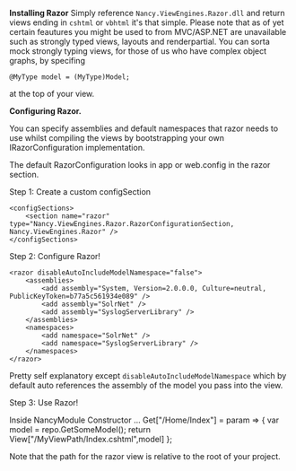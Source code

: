 **Installing Razor**
Simply reference `Nancy.ViewEngines.Razor.dll` and return views ending in `cshtml` or `vbhtml` it's that simple. Please note that as of yet certain feautures you might be used to from MVC/ASP.NET are unavailable such as strongly typed views, layouts and renderpartial. You can sorta mock strongly typing views, for those of us who have complex object graphs, by specifing 

	@MyType model = (MyType)Model;

at the top of your view. 

**Configuring Razor.**

You can specify assemblies and default namespaces that razor needs to use whilst compiling the views by bootstrapping your own IRazorConfiguration implementation. 

The default RazorConfiguration looks in app or web.config in the razor section.

Step 1: Create a custom configSection

	<configSections>
		<section name="razor" type="Nancy.ViewEngines.Razor.RazorConfigurationSection, Nancy.ViewEngines.Razor" />
	</configSections>

Step 2: Configure Razor!

	<razor disableAutoIncludeModelNamespace="false">
		<assemblies>
			<add assembly="System, Version=2.0.0.0, Culture=neutral, PublicKeyToken=b77a5c561934e089" />
			<add assembly="SolrNet" />
			<add assembly="SyslogServerLibrary" />
		</assemblies>
		<namespaces>
			<add namespace="SolrNet" />
			<add namespace="SyslogServerLibrary" />
		</namespaces>
	</razor>

Pretty self explanatory except `disableAutoIncludeModelNamespace` which by default auto references the assembly of the model you pass into the view.

Step 3: Use Razor!

Inside NancyModule Constructor
     ...
     Get["/Home/Index"] = param =>
                          {
                              var model = repo.GetSomeModel();
                              return View["/MyViewPath/Index.cshtml",model]
                          };
 
Note that the path for the razor view is relative to the root of your project.


